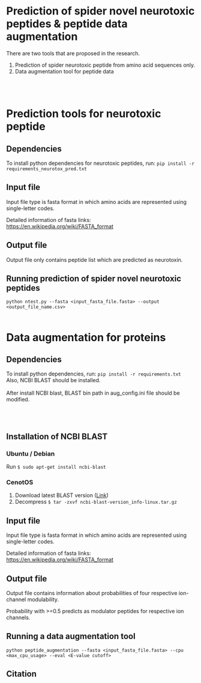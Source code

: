 # Prediction of spider novel neurotoxic peptides & peptide data augmentation
There are two tools that are proposed in the research.
1. Prediction of spider neurotoxic peptide from amino acid sequences only.<br>
2. Data augmentation tool for peptide data

<br><br>
# Prediction tools for neurotoxic peptide 
## Dependencies
To install python dependencies for neurotoxic peptides, run: `pip install -r requirements_neurotox_pred.txt`

## Input file 
Input file type is fasta format in which amino acids are represented using single-letter codes.

Detailed information of fasta links: https://en.wikipedia.org/wiki/FASTA_format

## Output file
Output file only contains peptide list which are predicted as neurotoxin.

## Running prediction of spider novel neurotoxic peptides

`python ntest.py --fasta <input_fasta_file.fasta> --output <output_file_name.csv>`
<br><br>
# Data augmentation for proteins
## Dependencies
To install python dependencies, run: `pip install -r requirements.txt`<br>
Also, NCBI BLAST should be installed.<br><br>
After install NCBI blast, BLAST bin path in aug_config.ini file should be modified.

<br><br>
## Installation of NCBI BLAST
### Ubuntu / Debian
Run
`$ sudo apt-get install ncbi-blast`
### CenotOS
1. Download latest BLAST version (<a href="https://blast.ncbi.nlm.nih.gov/Blast.cgi?CMD=Web&PAGE_TYPE=BlastDocs&DOC_TYPE=Download">Link</a>)
2. Decompress
`$ tar -zxvf ncbi-blast-version_info-linux.tar.gz`

## Input file 
Input file type is fasta format in which amino acids are represented using single-letter codes.

Detailed information of fasta links: https://en.wikipedia.org/wiki/FASTA_format

## Output file
Output file contains information about probabilities of four respective ion-channel modulability.

Probability with >=0.5 predicts as modulator peptides for respective ion channels.

## Running a data augmentation tool
`python peptide_augmentation --fasta <input_fasta_file.fasta> --cpu <max_cpu_usage> --eval <E-value cutoff>`



## Citation

